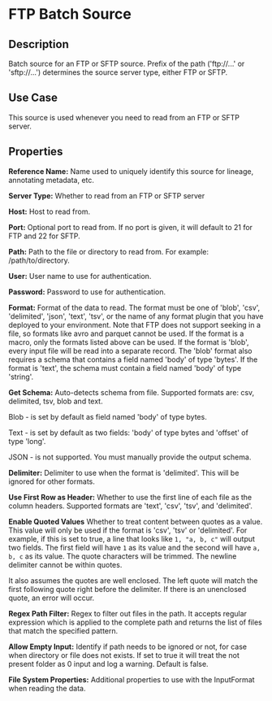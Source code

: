# FTP Batch Source


Description
-----------
Batch source for an FTP or SFTP source. Prefix of the path ('ftp://...' or 'sftp://...') determines the source server
type, either FTP or SFTP.


Use Case
--------
This source is used whenever you need to read from an FTP or SFTP server.


Properties
----------
**Reference Name:** Name used to uniquely identify this source for lineage, annotating metadata, etc.

**Server Type:** Whether to read from an FTP or SFTP server

**Host:** Host to read from.

**Port:** Optional port to read from. If no port is given, it will default to 21 for FTP and 22 for SFTP.

**Path:** Path to the file or directory to read from. For example: /path/to/directory.

**User:** User name to use for authentication.

**Password:** Password to use for authentication.

**Format:** Format of the data to read.
The format must be one of 'blob', 'csv', 'delimited', 'json', 'text', 'tsv', or the
name of any format plugin that you have deployed to your environment. Note that FTP does
not support seeking in a file, so formats like avro and parquet cannot be used.
If the format is a macro, only the formats listed above can be used.
If the format is 'blob', every input file will be read into a separate record.
The 'blob' format also requires a schema that contains a field named 'body' of type 'bytes'.
If the format is 'text', the schema must contain a field named 'body' of type 'string'.

**Get Schema:** Auto-detects schema from file. Supported formats are: csv, delimited, tsv, blob and text.

Blob - is set by default as field named 'body' of type bytes.

Text - is set by default as two fields: 'body' of type bytes and 'offset' of type 'long'.

JSON - is not supported. You must manually provide the output schema.

**Delimiter:** Delimiter to use when the format is 'delimited'. This will be ignored for other formats.

**Use First Row as Header:** Whether to use the first line of each file as the column headers. Supported formats are 'text', 'csv', 'tsv', and 'delimited'.

**Enable Quoted Values** Whether to treat content between quotes as a value. This value will only be used if the format
is 'csv', 'tsv' or 'delimited'. For example, if this is set to true, a line that looks like `1, "a, b, c"` will output two fields.
The first field will have `1` as its value and the second will have `a, b, c` as its value. The quote characters will be trimmed.
The newline delimiter cannot be within quotes.

It also assumes the quotes are well enclosed. The left quote will match the first following quote right before the delimiter. If there is an
unenclosed quote, an error will occur.

**Regex Path Filter:** Regex to filter out files in the path. It accepts regular expression which is applied to the complete
path and returns the list of files that match the specified pattern.

**Allow Empty Input:** Identify if path needs to be ignored or not, for case when directory or file does not
exists. If set to true it will treat the not present folder as 0 input and log a warning. Default is false.

**File System Properties:** Additional properties to use with the InputFormat when reading the data.